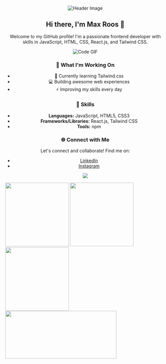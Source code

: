 # 

<div align="center">
  <img src="header.png" alt="Header Image">

  ## Hi there, I'm Max Roos 👋

  <p>Welcome to my GitHub profile! I'm a passionate frontend developer with skills in JavaScript, HTML, CSS, React.js, and Tailwind CSS.</p>

  <img src="code.gif" alt="Code GIF">
  
   ### 🚀 What I'm Working On

  - 🌱 Currently learning Tailwind.css
  - 💻 Building awesome web experiences
  - ⚡️ Improving my skills every day

  ### 💼 Skills

  - **Languages:** JavaScript, HTML5, CSS3
  - **Frameworks/Libraries:** React.js, Tailwind CSS
  - **Tools:** npm

  ### 🌐 Connect with Me

  Let's connect and collaborate! Find me on:
  
  - [LinkedIn](https://www.linkedin.com/in/max-roos-010a951b4/)
  - [Instagram](https://www.instagram.com/maxroos_/)

  ![](https://komarev.com/ghpvc/?username=MaxRoos04&color=green)

</div>

<img src="https://pluralsight2.imgix.net/paths/images/javascript-542e10ea6e.png" width="200" height="200" /> 
<img src="https://cdn.pixabay.com/photo/2017/08/05/11/16/logo-2582748_640.png" width="200" height="200" />
<img src="https://cdn.pixabay.com/photo/2017/08/05/11/16/logo-2582747_1280.png" width="200" height="200" />
<img src="https://camo.githubusercontent.com/6433ae2acf0465f470f2ddb9b058d866ce2d4fc96b894954f882c2075f22981f/68747470733a2f2f696d6167652e6962622e636f2f695748724b6e2f72656163745f6e61746976655f7461696c77696e642e706e67" width="350" height="150" />

